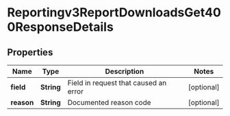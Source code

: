 
# Reportingv3ReportDownloadsGet400ResponseDetails

## Properties
Name | Type | Description | Notes
------------ | ------------- | ------------- | -------------
**field** | **String** | Field in request that caused an error  |  [optional]
**reason** | **String** | Documented reason code  |  [optional]



